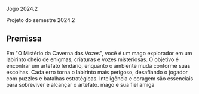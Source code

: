 Jogo 2024.2

Projeto do semestre 2024.2

## Premissa 

Em "O Mistério da Caverna das Vozes", você é um mago explorador em um labirinto cheio de enigmas, criaturas e vozes misteriosas. O objetivo é encontrar um artefato lendário, enquanto o ambiente muda conforme suas escolhas. Cada erro torna o labirinto mais perigoso, desafiando o jogador com puzzles e batalhas estratégicas. Inteligência e coragem são essenciais para sobreviver e alcançar o artefato. mago e sua fiel amiga

